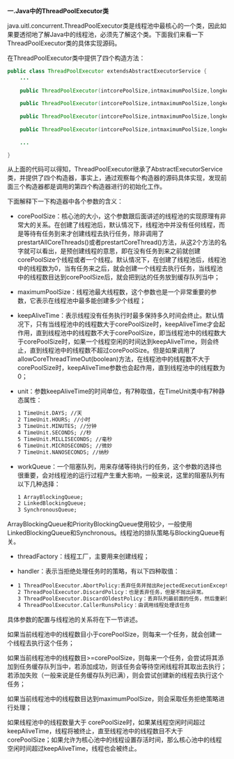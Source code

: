 **一.Java中的ThreadPoolExecutor类**

java.uitl.concurrent.ThreadPoolExecutor类是线程池中最核心的一个类，因此如果要透彻地了解Java中的线程池，必须先了解这个类。下面我们来看一下ThreadPoolExecutor类的具体实现源码。

在ThreadPoolExecutor类中提供了四个构造方法：

```java
public class ThreadPoolExecutor extendsAbstractExecutorService {
    ...
        
	public ThreadPoolExecutor(intcorePoolSize,intmaximumPoolSize,longkeepAliveTime,TimeUnit unit,BlockingQueue<Runnable> workQueue);
    
	public ThreadPoolExecutor(intcorePoolSize,intmaximumPoolSize,longkeepAliveTime,TimeUnit unit,BlockingQueue<Runnable> workQueue,ThreadFactory threadFactory);
    
	public ThreadPoolExecutor(intcorePoolSize,intmaximumPoolSize,longkeepAliveTime,TimeUnit unit,BlockingQueue<Runnable> workQueue,RejectedExecutionHandler handler);
    
	public ThreadPoolExecutor(intcorePoolSize,intmaximumPoolSize,longkeepAliveTime,TimeUnit unit,BlockingQueue<Runnable> workQueue,ThreadFactory threadFactory,RejectedExecutionHandler handler);
    
    ...

}
```

从上面的代码可以得知，ThreadPoolExecutor继承了AbstractExecutorService类，并提供了四个构造器，事实上，通过观察每个构造器的源码具体实现，发现前面三个构造器都是调用的第四个构造器进行的初始化工作。

下面解释下一下构造器中各个参数的含义：

- corePoolSize：核心池的大小，这个参数跟后面讲述的线程池的实现原理有非常大的关系。在创建了线程池后，默认情况下，线程池中并没有任何线程，而是等待有任务到来才创建线程去执行任务，除非调用了prestartAllCoreThreads()或者prestartCoreThread()方法，从这2个方法的名字就可以看出，是预创建线程的意思，即在没有任务到来之前就创建corePoolSize个线程或者一个线程。默认情况下，在创建了线程池后，线程池中的线程数为0，当有任务来之后，就会创建一个线程去执行任务，当线程池中的线程数目达到corePoolSize后，就会把到达的任务放到缓存队列当中；

- maximumPoolSize：线程池最大线程数，这个参数也是一个非常重要的参数，它表示在线程池中最多能创建多少个线程；

- keepAliveTime：表示线程没有任务执行时最多保持多久时间会终止。默认情况下，只有当线程池中的线程数大于corePoolSize时，keepAliveTime才会起作用，直到线程池中的线程数不大于corePoolSize，即当线程池中的线程数大于corePoolSize时，如果一个线程空闲的时间达到keepAliveTime，则会终止，直到线程池中的线程数不超过corePoolSize。但是如果调用了allowCoreThreadTimeOut(boolean)方法，在线程池中的线程数不大于corePoolSize时，keepAliveTime参数也会起作用，直到线程池中的线程数为0；

- unit：参数keepAliveTime的时间单位，有7种取值，在TimeUnit类中有7种静态属性：

  ```tex
  1	TimeUnit.DAYS; //天
  2	TimeUnit.HOURS; //小时
  3	TimeUnit.MINUTES; //分钟
  4	TimeUnit.SECONDS; //秒
  5	TimeUnit.MILLISECONDS; //毫秒
  6	TimeUnit.MICROSECONDS; //微妙
  7	TimeUnit.NANOSECONDS; //纳秒
  ```

- workQueue：一个阻塞队列，用来存储等待执行的任务，这个参数的选择也很重要，会对线程池的运行过程产生重大影响，一般来说，这里的阻塞队列有以下几种选择：
  ```tex
  1	ArrayBlockingQueue;
  2	LinkedBlockingQueue;
  3	SynchronousQueue;
  ```

ArrayBlockingQueue和PriorityBlockingQueue使用较少，一般使用LinkedBlockingQueue和Synchronous。线程池的排队策略与BlockingQueue有关。

- threadFactory：线程工厂，主要用来创建线程；

- handler：表示当拒绝处理任务时的策略，有以下四种取值：

- ```tex
  1	ThreadPoolExecutor.AbortPolicy:丢弃任务并抛出RejectedExecutionException异常。
  2	ThreadPoolExecutor.DiscardPolicy：也是丢弃任务，但是不抛出异常。
  3	ThreadPoolExecutor.DiscardOldestPolicy：丢弃队列最前面的任务，然后重新尝试执行任务（重复此过程）
  4	ThreadPoolExecutor.CallerRunsPolicy：由调用线程处理该任务
  ```

具体参数的配置与线程池的关系将在下一节讲述。

 

 

 

如果当前线程池中的线程数目小于corePoolSize，则每来一个任务，就会创建一个线程去执行这个任务；

如果当前线程池中的线程数目>=corePoolSize，则每来一个任务，会尝试将其添加到任务缓存队列当中，若添加成功，则该任务会等待空闲线程将其取出去执行；若添加失败（一般来说是任务缓存队列已满），则会尝试创建新的线程去执行这个任务；

如果当前线程池中的线程数目达到maximumPoolSize，则会采取任务拒绝策略进行处理；

如果线程池中的线程数量大于 corePoolSize时，如果某线程空闲时间超过keepAliveTime，线程将被终止，直至线程池中的线程数目不大于corePoolSize；如果允许为核心池中的线程设置存活时间，那么核心池中的线程空闲时间超过keepAliveTime，线程也会被终止。